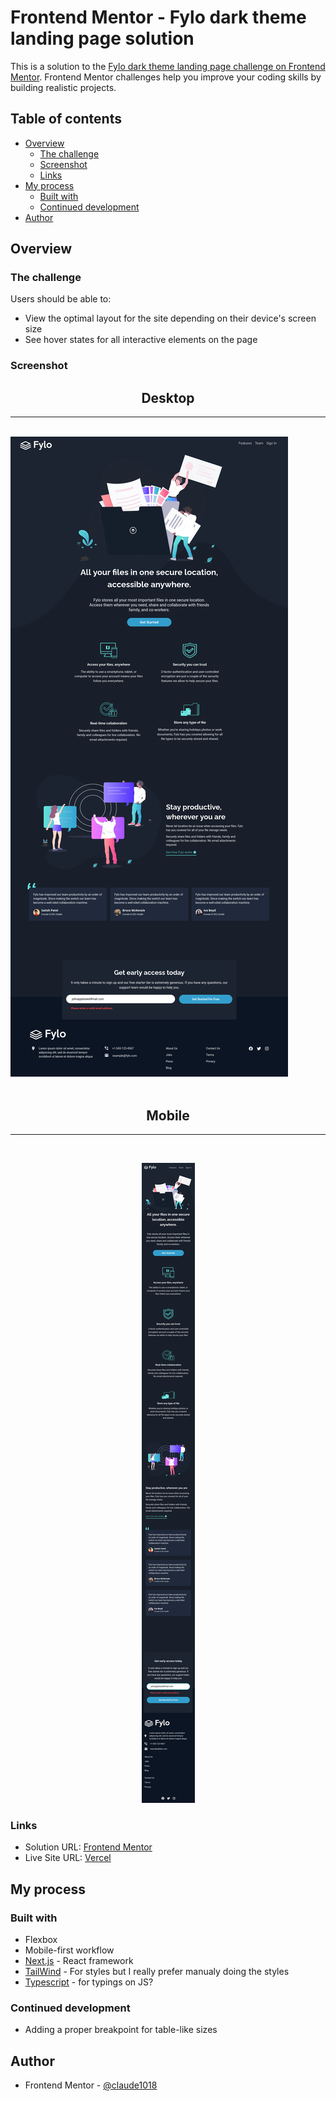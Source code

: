 # Frontend Mentor - Fylo dark theme landing page solution

This is a solution to the [Fylo dark theme landing page challenge on Frontend Mentor](https://www.frontendmentor.io/challenges/fylo-dark-theme-landing-page-5ca5f2d21e82137ec91a50fd). Frontend Mentor challenges help you improve your coding skills by building realistic projects.

## Table of contents

- [Overview](#overview)
  - [The challenge](#the-challenge)
  - [Screenshot](#screenshot)
  - [Links](#links)
- [My process](#my-process)
  - [Built with](#built-with)
  - [Continued development](#continued-development)
- [Author](#author)

## Overview

### The challenge

Users should be able to:

- View the optimal layout for the site depending on their device's screen size
- See hover states for all interactive elements on the page

### Screenshot

<h2 align="center" >Desktop</h2>
<hr>
<br>
<img src="./fd-desktop.png" alt="Screenshot of project in desktop view" >
<br>
<br>
<h2 align="center">Mobile</h2>
<hr>
<br>
<p align='center'>
<img src="./fd-mobile.png" alt="Screenshot of project in mobile view" >
</p>

### Links

- Solution URL: [Frontend Mentor](https://www.frontendmentor.io/solutions/advice-generator-app-using-next-js-ts-rJ8mcPlm9)
- Live Site URL: [Vercel](https://advice-generator-claude.vercel.app/)

## My process

### Built with

- Flexbox
- Mobile-first workflow
- [Next.js](https://nextjs.org/) - React framework
- [TailWind](https://tailwindcss.com/) - For styles but I really prefer manualy doing the styles
- [Typescript](https://www.typescriptlang.org/) - for typings on JS?

### Continued development

- Adding a proper breakpoint for table-like sizes

## Author

- Frontend Mentor - [@claude1018](https://www.frontendmentor.io/profile/claude1018)

